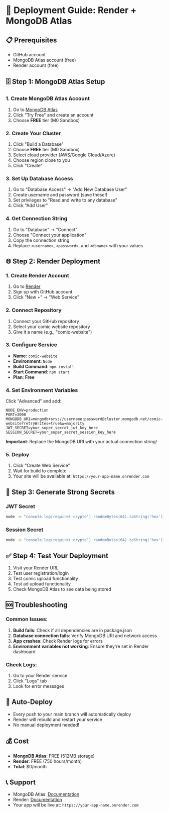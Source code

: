 # 🚀 Deployment Guide: Render + MongoDB Atlas

## 📋 Prerequisites
- GitHub account
- MongoDB Atlas account (free)
- Render account (free)

## 🗄️ Step 1: MongoDB Atlas Setup

### 1. Create MongoDB Atlas Account
1. Go to [MongoDB Atlas](https://www.mongodb.com/atlas)
2. Click "Try Free" and create an account
3. Choose **FREE** tier (M0 Sandbox)

### 2. Create Your Cluster
1. Click "Build a Database"
2. Choose **FREE** tier (M0 Sandbox)
3. Select cloud provider (AWS/Google Cloud/Azure)
4. Choose region close to you
5. Click "Create"

### 3. Set Up Database Access
1. Go to "Database Access" → "Add New Database User"
2. Create username and password (save these!)
3. Set privileges to "Read and write to any database"
4. Click "Add User"

### 4. Get Connection String
1. Go to "Database" → "Connect"
2. Choose "Connect your application"
3. Copy the connection string
4. Replace `<username>`, `<password>`, and `<dbname>` with your values

## 🌐 Step 2: Render Deployment

### 1. Create Render Account
1. Go to [Render](https://render.com/)
2. Sign up with GitHub account
3. Click "New +" → "Web Service"

### 2. Connect Repository
1. Connect your GitHub repository
2. Select your comic website repository
3. Give it a name (e.g., "comic-website")

### 3. Configure Service
- **Name**: `comic-website`
- **Environment**: `Node`
- **Build Command**: `npm install`
- **Start Command**: `npm start`
- **Plan**: **Free**

### 4. Set Environment Variables
Click "Advanced" and add:

```
NODE_ENV=production
PORT=3000
MONGODB_URI=mongodb+srv://username:password@cluster.mongodb.net/comic-website?retryWrites=true&w=majority
JWT_SECRET=your_super_secret_jwt_key_here
SESSION_SECRET=your_super_secret_session_key_here
```

**Important**: Replace the MongoDB URI with your actual connection string!

### 5. Deploy
1. Click "Create Web Service"
2. Wait for build to complete
3. Your site will be available at: `https://your-app-name.onrender.com`

## 🔐 Step 3: Generate Strong Secrets

### JWT Secret
```bash
node -e "console.log(require('crypto').randomBytes(64).toString('hex'))"
```

### Session Secret
```bash
node -e "console.log(require('crypto').randomBytes(64).toString('hex'))"
```

## ✅ Step 4: Test Your Deployment

1. Visit your Render URL
2. Test user registration/login
3. Test comic upload functionality
4. Test ad upload functionality
5. Check MongoDB Atlas to see data being stored

## 🆘 Troubleshooting

### Common Issues:
1. **Build fails**: Check if all dependencies are in package.json
2. **Database connection fails**: Verify MongoDB URI and network access
3. **App crashes**: Check Render logs for errors
4. **Environment variables not working**: Ensure they're set in Render dashboard

### Check Logs:
1. Go to your Render service
2. Click "Logs" tab
3. Look for error messages

## 🔄 Auto-Deploy

- Every push to your main branch will automatically deploy
- Render will rebuild and restart your service
- No manual deployment needed!

## 💰 Cost
- **MongoDB Atlas**: FREE (512MB storage)
- **Render**: FREE (750 hours/month)
- **Total**: $0/month

## 📞 Support
- MongoDB Atlas: [Documentation](https://docs.atlas.mongodb.com/)
- Render: [Documentation](https://render.com/docs)
- Your app will be live at: `https://your-app-name.onrender.com` 